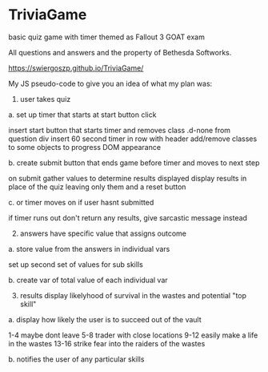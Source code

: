 # TriviaGame
basic quiz game with timer themed as Fallout 3 GOAT exam

All questions and answers and the property of Bethesda Softworks.

https://swiergoszp.github.io/TriviaGame/

My JS pseudo-code to give you an idea of what my plan was:

1. user takes quiz

a. set up timer that starts at start button click

insert start button that starts timer and removes class .d-none from question div
insert 60 second timer in row with header
add/remove classes to some objects to progress DOM appearance

b. create submit button that ends game before timer and moves to next step

on submit gather values to determine results displayed
display results in place of the quiz leaving only them and a reset button

c. or timer moves on if user hasnt submitted

if timer runs out don't return any results, give sarcastic message instead

2. answers have specific value that assigns outcome

a. store value from the answers in individual vars

set up second set of values for sub skills

b. create var of total value of each individual var

3. results display likelyhood of survival in the wastes and potential "top skill"

a. display how likely the user is to succeed out of the vault

1-4 maybe dont leave
5-8 trader with close locations
9-12 easily make a life in the wastes
13-16 strike fear into the raiders of the wastes

b. notifies the user of any particular skills
